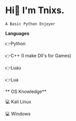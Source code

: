 # Hi👋 I'm Tnixs. 
`A Basic Python Enjoyer`

**Languages**

👉Python
 
👉C++ (I make Dll's for Games)

👉Luau

👉Lua

 
 
 
** OS Knowledge**

💻 Kali Linux

💻 Windows

